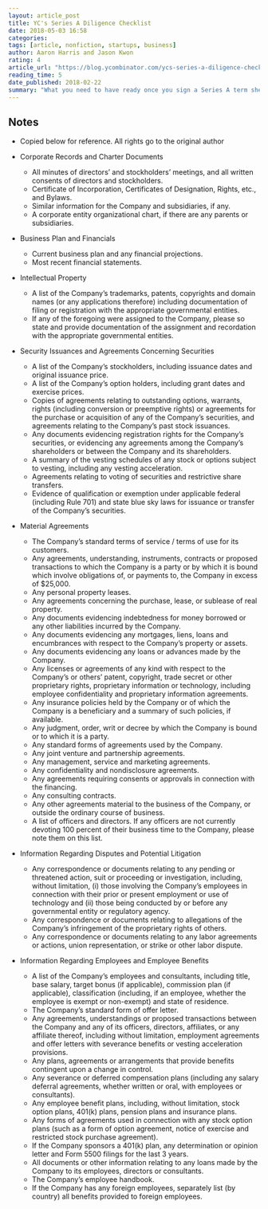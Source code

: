 ```yaml
---
layout: article_post
title: YC's Series A Diligence Checklist
date: 2018-05-03 16:58
categories:
tags: [article, nonfiction, startups, business]
author: Aaron Harris and Jason Kwon
rating: 4
article_url: "https://blog.ycombinator.com/ycs-series-a-diligence-checklist/"
reading_time: 5
date_published: 2018-02-22
summary: "What you need to have ready once you sign a Series A term sheet."
---
```


## Notes

* Copied below for reference. All rights go to the original author

* Corporate Records and Charter Documents
  * All minutes of directors’ and stockholders’ meetings, and all written
    consents of directors and stockholders.
  * Certificate of Incorporation, Certificates of Designation, Rights, etc.,
    and Bylaws.
  * Similar information for the Company and subsidiaries, if any.
  * A corporate entity organizational chart, if there are any parents or
    subsidiaries.
* Business Plan and Financials
  * Current business plan and any financial projections.
  * Most recent financial statements.
* Intellectual Property
  * A list of the Company’s trademarks, patents, copyrights and domain names
    (or any applications therefore) including documentation of filing or
    registration with the appropriate governmental entities.
  * If any of the foregoing were assigned to the Company, please so state
    and provide documentation of the assignment and recordation with the
    appropriate governmental entities.
* Security Issuances and Agreements Concerning Securities
  * A list of the Company’s stockholders, including issuance dates and
    original issuance price.
  * A list of the Company’s option holders, including grant dates and
    exercise prices.
  * Copies of agreements relating to outstanding options, warrants, rights
    (including conversion or preemptive rights) or agreements for the
    purchase or acquisition of any of the Company’s securities, and
    agreements relating to the Company’s past stock issuances.
  * Any documents evidencing registration rights for the Company’s
    securities, or evidencing any agreements among the Company’s
    shareholders or between the Company and its shareholders.
  * A summary of the vesting schedules of any stock or options subject to
    vesting, including any vesting acceleration.
  * Agreements relating to voting of securities and restrictive share
    transfers.
  * Evidence of qualification or exemption under applicable federal
    (including Rule 701) and state blue sky laws for issuance or transfer of
    the Company’s securities.
* Material Agreements
  * The Company’s standard terms of service / terms of use for its
    customers.
  * Any agreements, understanding, instruments, contracts or proposed
    transactions to which the Company is a party or by which it is bound
    which involve obligations of, or payments to, the Company in excess of
    $25,000.
  * Any personal property leases.
  * Any agreements concerning the purchase, lease, or sublease of real
    property.
  * Any documents evidencing indebtedness for money borrowed or any other
    liabilities incurred by the Company.
  * Any documents evidencing any mortgages, liens, loans and encumbrances
    with respect to the Company’s property or assets.
  * Any documents evidencing any loans or advances made by the Company.
  * Any licenses or agreements of any kind with respect to the Company’s or
    others’ patent, copyright, trade secret or other proprietary rights,
    proprietary information or technology, including employee
    confidentiality and proprietary information agreements.
  * Any insurance policies held by the Company or of which the Company is a
    beneficiary and a summary of such policies, if available.
  * Any judgment, order, writ or decree by which the Company is bound or to
    which it is a party.
  * Any standard forms of agreements used by the Company.
  * Any joint venture and partnership agreements.
  * Any management, service and marketing agreements.
  * Any confidentiality and nondisclosure agreements.
  * Any agreements requiring consents or approvals in connection with the
    financing.
  * Any consulting contracts.
  * Any other agreements material to the business of the Company, or outside
    the ordinary course of business.
  * A list of officers and directors. If any officers are not currently
    devoting 100 percent of their business time to the Company, please note
    them on this list.
* Information Regarding Disputes and Potential Litigation
  * Any correspondence or documents relating to any pending or threatened
    action, suit or proceeding or investigation, including, without
    limitation, (i) those involving the Company’s employees in connection
    with their prior or present employment or use of technology and (ii)
    those being conducted by or before any governmental entity or regulatory
    agency.
  * Any correspondence or documents relating to allegations of the Company’s
    infringement of the proprietary rights of others.
  * Any correspondence or documents relating to any labor agreements or
    actions, union representation, or strike or other labor dispute.
* Information Regarding Employees and Employee Benefits
  * A list of the Company’s employees and consultants, including title, base
    salary, target bonus (if applicable), commission plan (if applicable),
    classification (including, if an employee, whether the employee is
    exempt or non-exempt) and state of residence.
  * The Company’s standard form of offer letter.
  * Any agreements, understandings or proposed transactions between the
    Company and any of its officers, directors, affiliates, or any affiliate
    thereof, including without limitation, employment agreements and offer
    letters with severance benefits or vesting acceleration provisions.
  * Any plans, agreements or arrangements that provide benefits contingent
    upon a change in control.
  * Any severance or deferred compensation plans (including any salary
    deferral agreements, whether written or oral, with employees or
    consultants).
  * Any employee benefit plans, including, without limitation, stock option
    plans, 401(k) plans, pension plans and insurance plans.
  * Any forms of agreements used in connection with any stock option plans
    (such as a form of option agreement, notice of exercise and restricted
    stock purchase agreement).
  * If the Company sponsors a 401(k) plan, any determination or opinion
    letter and Form 5500 filings for the last 3 years.
  * All documents or other information relating to any loans made by the
    Company to its employees, directors or consultants.
  * The Company’s employee handbook.
  * If the Company has any foreign employees, separately list (by country)
    all benefits provided to foreign employees.
